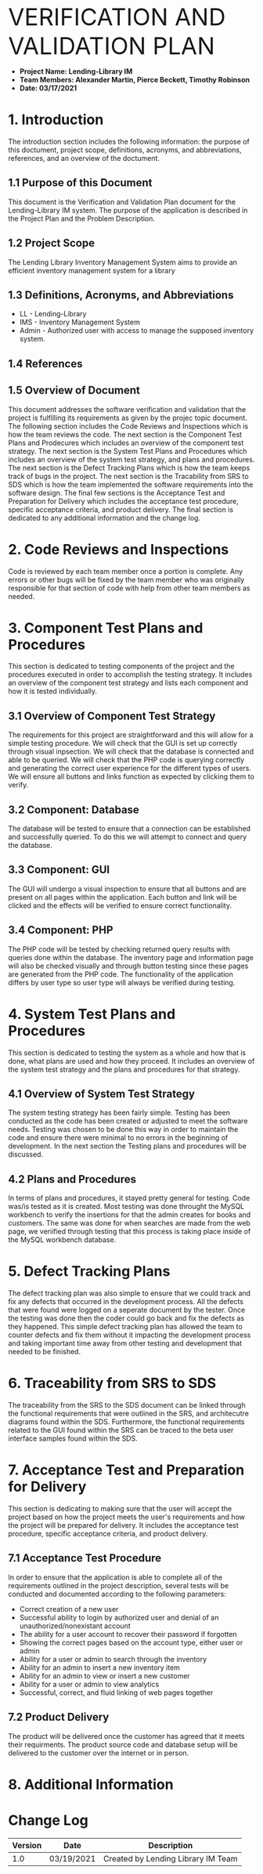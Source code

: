 <p><font size=18>VERIFICATION AND VALIDATION PLAN</font></p>

+ **Project Name: Lending-Library IM**
+ **Team Members: Alexander Martin, Pierce Beckett, Timothy Robinson**
+ **Date: 03/17/2021**

# 1. Introduction
The introduction section includes the following information: the purpose of this doctument, project scope, definitions, acronyms, and abbreviations, references, and an overview of the doctument.

## 1.1 Purpose of this Document
This document is the Verification and Validation Plan document for the Lending-Library IM system. The purpose of the application is described in the Project Plan and the Problem Description.

## 1.2 Project Scope
The Lending Library Inventory Management System aims to provide an efficient inventory management system for a library

## 1.3 Definitions, Acronyms, and Abbreviations
+ LL - Lending-Library
+ IMS - Inventory Management System
+ Admin - Authorized user with access to manage the supposed inventory system.

## 1.4 References

## 1.5 Overview of Document
This document addresses the software verification and validation that the project is fulfilling its requirements as given by the projec topic document. The following section includes the Code Reviews and Inspections which is how the team reviews the code. The next section is the Component Test Plans and Prodecures which includes an overview of the component test strategy. The next section is the System Test Plans and Procedures which includes an overview of the system test strategy, and plans and procedures. The next section is the Defect Tracking Plans which is how the team keeps track of bugs in the project. The next section is the Tracability from SRS to SDS which is how the team implemented the software requirements into the software design. The final few sections is the Acceptance Test and Preparation for Delivery which includes the acceptance test procedure, specific acceptance criteria, and product delivery. The final section is dedicated to any additional information and the change log.

# 2. Code Reviews and Inspections
Code is reviewed by each team member once a portion is complete. Any errors or other bugs will be fixed by the team member who was originally responsible for that section of code with help from other team members as needed. 

# 3. Component Test Plans and Procedures
This section is dedicated to testing components of the project and the procedures executed in order to accomplish the testing strategy. It includes an overview of the component test strategy and lists each component and how it is tested individually.

## 3.1 Overview of Component Test Strategy
The requirements for this project are straightforward and this will allow for a simple testing procedure. We will check that the GUI is set up correctly through visual inpsection. We will check that the database is connected and able to be queried. We will check that the PHP code is querying correctly and generating the correct user experience for the different types of users. We will ensure all buttons and links function as expected by clicking them to verify.


## 3.2 Component: Database
The database will be tested to ensure that a connection can be established and successfully queried. To do this we will attempt to connect and query the database.

## 3.3 Component: GUI
The GUI will undergo a visual inspection to ensure that all buttons and are present on all pages within the application. Each button and link will be clicked and the effects will be verified to ensure correct functionality.

## 3.4 Component: PHP
The PHP code will be tested by checking returned query results with queries done within the database. The inventory page and information page will also be checked visually and through button testing since these pages are generated from the PHP code. The functionality of the application differs by user type so user type will always be verified during testing.



# 4. System Test Plans and Procedures
This section is dedicated to testing the system as a whole and how that is done, what plans are used and how they proceed. It includes an overview of the system test strategy and the plans and procedures for that strategy.

## 4.1 Overview of System Test Strategy
The system testing strategy has been fairly simple. Testing has been conducted as the code has been created or adjusted to meet the software needs. Testing was chosen to be done this way in order to maintain the code and ensure there were minimal to no errors in the beginning of development. In the next section the Testing plans and procedures will be discussed. 
## 4.2 Plans and Procedures
In terms of plans and procedures, it stayed pretty general for testing. Code was/is tested as it is created. Most testing was done throught the MySQL workbench to verify the insertions for that the admin creates for books and customers. The same was done for when searches are made from the web page, we veriified through testing that this process is taking place inside of the MySQL workbench database. 

# 5. Defect Tracking Plans
The defect tracking plan was also simple to ensure that we could track and fix any defects that occurred in the development process. All the defects that were found were logged on a seperate document by the tester. Once the testing was done then the coder could go back and fix the defects as they happened. This simple defect tracking plan has allowed the team to counter defects and fix them without it impacting the development process and taking important time away from other testing and development that needed to be finished. 

# 6. Traceability from SRS to SDS
The traceability from the SRS to the SDS document can be linked through the functional requirements that were outlined in the SRS, and architecutre diagrams found within the SDS. Furthermore, the functional requirements related to the GUI found within the SRS can be traced to the beta user interface samples found within the SDS.

# 7. Acceptance Test and Preparation for Delivery
This section is dedicating to making sure that the user will accept the project based on how the project meets the user's requirements and how the project will be prepared for delivery. It includes the acceptance test procedure, specific acceptance criteria, and product delivery.

## 7.1 Acceptance Test Procedure
In order to ensure that the application is able to complete all of the requirements outlined in the project description, several tests will be conducted and documented according to the following parameters:

+ Correct creation of a new user
+ Successful ability to login by authorized user and denial of an unauthorized/nonexistant account
+ The ability for a user account to recover their password if forgotten
+ Showing the correct pages based on the account type, either user or admin
+ Ability for a user or admin to search through the inventory
+ Ability for an admin to insert a new inventory item
+ Ability for an admin to view or insert a new customer
+ Ability for a user or admin to view analytics
+ Successful, correct, and fluid linking of web pages together

## 7.2 Product Delivery
The product will be delivered once the customer has agreed that it meets their requirments. The product source code and database setup will be delivered to the customer over the internet or in person.

# 8. Additional Information

# Change Log

| Version | Date | Description |
|---------|------|-------------|
| 1.0 | 03/19/2021 | Created by Lending Library IM Team |
